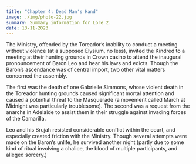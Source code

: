 ```yaml
---
title: "Chapter 4: Dead Man's Hand"
image: ./img/photo-22.jpg
summary: Summary information for Lore 2.
date: 13-11-2023
---
```


The Ministry, offended by the Toreador’s inability to conduct a meeting without violence (at a supposed Elysium, no less), invited the Kindred to a meeting at their hunting grounds in Crown casino to attend the inaugural pronouncement of Baron Leo and hear his laws and edicts. Though the Baron’s ascendance was of central import, two other vital matters concerned the assembly.

The first was the death of one Gabrielle Simmons, whose violent death in the Toreador hunting grounds caused significant mortal attention and caused a potential threat to the Masquerade (a movement called March at Midnight was particularly troublesome). The second was a request from the anarchs in Adelaide to assist them in their struggle against invading forces of the Camarilla. 

Leo and his Brujah resisted considerable conflict within the court, and especially created friction with the Ministry. Though several attempts were made on the Baron’s unlife, he survived another night (partly due to some kind of ritual involving a chalice, the blood of multiple participants, and alleged sorcery.)
